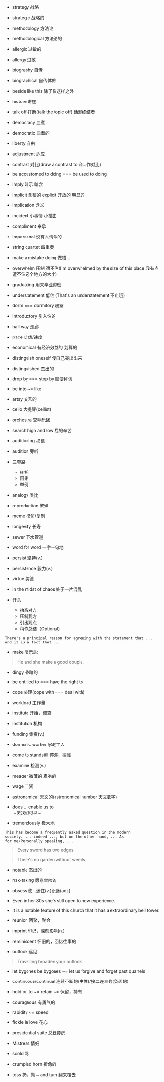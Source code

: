 + strategy 战略
+ strategic 战略的

+ methodology 方法论
+ methodological 方法论的

+ allergic 过敏的
+ allergy 过敏

+ biography 自传
+ biographical 自传体的

+ beside like this 除了像这样之外

+ lecture 讲座

+ talk off 打断\(talk the topic off\) 话题终结者

+ democracy 皿煮
+ democratic 皿煮的

+ liberty 自由

+ adjustment 适应

+ contrast 对比\(draw a contrast to 和...作对比\)

+ be accustomed to doing === be used to doing

+ imply 暗示 暗含

+ implicit 含蓄的 explicit 开放的 明显的

+ implication 含义

+ incident 小事情 小插曲

+ compliment 奉承

+ impersonal 没有人情味的

+ string quartet 四重奏

+ make a mistake doing 做错...

+ overwhelm 压制 遭不住\(I'm overwhelmed by the size of this place 我有点遭不住这个地方的大小\)

+ graduating 用来毕业的班

+ understatement 低估 \(That's an understatement 不止哦\)

+ dorm === dormitory 寝室

+ introductory 引入性的

+ hall way 走廊

+ pace 步伐/速度

+ economical 有经济效益的 划算的

+ distinguish oneself 使自己突出出来

+ distinguished 杰出的

+ drop by === stop by 顺便拜访

+ be into ~= like

+ artsy 文艺的

+ cello 大提琴\(cellist\)

+ orchestra 交响乐团

+ search high and low 找的辛苦

+ auditioning 视镜

+ audition 旁听

+ 三套路
	+ 转折
	+ 因果
	+ 举例

+ analogy 类比

+ reproduction 繁殖

+ meme 模仿/复制

+ longevity 长寿

+ sewer 下水管道

+ word for word 一字一句地

+ persist 坚持\(v.\)

+ persistence 毅力\(v.\)

+ virtue 美德

+ in the midst of chaos 处于一片混乱

+ 开头
	+ 抬高对方
	+ 压制我方
	+ 引出观点
	+ 稍作总结（Optional）

```
There's a principal reason for agreeing with the statement that ...
and it is a fact that ...
```

+ make 表示`是`:
> He and she make a good couple.

+ dingy 昏暗的

+ be entitled to === have the right to

+ cope 处理\(cope with === deal with\)

+ workload 工作量

+ institute 开始，调查
+ institution 机构

+ funding 集资\(v.\)

+ domestic worker 家政工人

+ come to standstill 停滞，搁浅

+ examine 检测\(v.\)

+ meager 微薄的 卑劣的

+ wage 工资

+ astronomical 天文的\(astronomical number 天文数字\)

+ does ... enable us to<br/> ...使我们可以...

+ tremendously 极大地

```
This has become a frequently asked question in the modern
society. ... indeed ..., but on the other hand, ... As
for me/Personally speaking, ...
```

> Every sword has two edges

> There's no garden without weeds

+ notable 杰出的

+ risk-taking 愿意冒险的

+ obsess 使...迷住\(v.\)沉迷\(adj.\)

+ Even in her 80s she's still open to new experience.

+ It is a notable feature of this church that it has a extraordinary bell tower.

+ reunion 团聚，聚会

+ imprint 印记，深刻影响\(n.\)

+ reminiscent 怀旧的，回忆往事的

+ outlook 远见
> Travelling broaden your outlook.

+ let bygones be bygones ~= let us forgive and forget past quarrels

+ continuous/continual 连续不断的\(中性\)/接二连三的\(负面的\)

+ hold on to ~= retain ~= 保留，持有

+ courageous 有勇气的

+ rapidity ~= speed

+ fickle in love 花心

+ presidential suite 总统套房

+ Mistress 情妇

+ scold 骂

+ crumpled horn 折角的

+ toss 扔，抛 \~ and turn 翻来覆去
